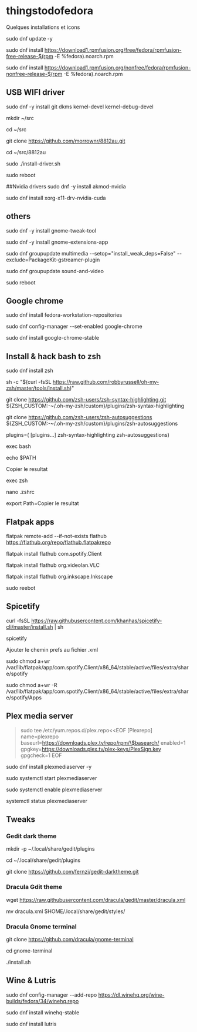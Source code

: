 # thingstodofedora
Quelques installations et icons

sudo dnf update -y

sudo dnf install https://download1.rpmfusion.org/free/fedora/rpmfusion-free-release-$(rpm -E %fedora).noarch.rpm

sudo dnf install https://download1.rpmfusion.org/nonfree/fedora/rpmfusion-nonfree-release-$(rpm -E %fedora).noarch.rpm

## USB WIFI driver
sudo dnf -y install git dkms kernel-devel kernel-debug-devel

mkdir ~/src

cd ~/src

git clone https://github.com/morrownr/8812au.git

cd ~/src/8812au

sudo ./install-driver.sh

sudo reboot

##Nvidia drivers
sudo dnf -y install akmod-nvidia

sudo dnf install xorg-x11-drv-nvidia-cuda

## others
sudo dnf -y install gnome-tweak-tool

sudo dnf -y install gnome-extensions-app

sudo dnf groupupdate multimedia --setop="install_weak_deps=False" --exclude=PackageKit-gstreamer-plugin

sudo dnf groupupdate sound-and-video

sudo reboot

## Google chrome

sudo dnf install fedora-workstation-repositories

sudo dnf config-manager --set-enabled google-chrome

sudo dnf install google-chrome-stable

## Install & hack bash to zsh

sudo dnf install zsh

sh -c "$(curl -fsSL https://raw.github.com/robbyrussell/oh-my-zsh/master/tools/install.sh)"

git clone https://github.com/zsh-users/zsh-syntax-highlighting.git ${ZSH_CUSTOM:-~/.oh-my-zsh/custom}/plugins/zsh-syntax-highlighting

git clone https://github.com/zsh-users/zsh-autosuggestions ${ZSH_CUSTOM:-~/.oh-my-zsh/custom}/plugins/zsh-autosuggestions

plugins=( [plugins...] zsh-syntax-highlighting zsh-autosuggestions)

exec bash

echo $PATH

Copier le resultat

exec zsh

nano .zshrc

export Path=Copier le resultat

## Flatpak apps

flatpak remote-add --if-not-exists flathub https://flathub.org/repo/flathub.flatpakrepo

flatpak install flathub com.spotify.Client

flatpak install flathub org.videolan.VLC

flatpak install flathub org.inkscape.Inkscape

sudo reebot

## Spicetify 

curl -fsSL https://raw.githubusercontent.com/khanhas/spicetify-cli/master/install.sh | sh

spicetify

Ajouter le chemin prefs au fichier .xml

sudo chmod a+wr /var/lib/flatpak/app/com.spotify.Client/x86_64/stable/active/files/extra/share/spotify

sudo chmod a+wr -R /var/lib/flatpak/app/com.spotify.Client/x86_64/stable/active/files/extra/share/spotify/Apps

## Plex media server 

>sudo tee /etc/yum.repos.d/plex.repo<<EOF
[Plexrepo]
name=plexrepo
baseurl=https://downloads.plex.tv/repo/rpm/\$basearch/
enabled=1
gpgkey=https://downloads.plex.tv/plex-keys/PlexSign.key
gpgcheck=1
EOF

sudo dnf install plexmediaserver -y


sudo systemctl start plexmediaserver

sudo systemctl enable plexmediaserver

systemctl status plexmediaserver

## Tweaks 

### Gedit dark theme

mkdir -p ~/.local/share/gedit/plugins

cd ~/.local/share/gedit/plugins

git clone https://github.com/fernzi/gedit-darktheme.git

### Dracula Gdit theme

wget https://raw.githubusercontent.com/dracula/gedit/master/dracula.xml

mv dracula.xml $HOME/.local/share/gedit/styles/

### Dracula Gnome terminal

git clone https://github.com/dracula/gnome-terminal

cd gnome-terminal

./install.sh

## Wine & Lutris

sudo dnf config-manager --add-repo https://dl.winehq.org/wine-builds/fedora/34/winehq.repo

sudo dnf install winehq-stable

sudo dnf install lutris

